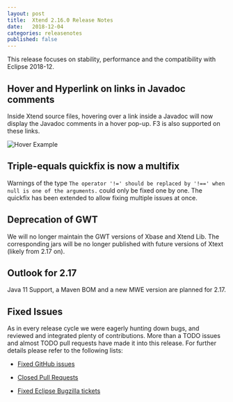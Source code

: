 ```yaml
---
layout: post
title:  Xtend 2.16.0 Release Notes
date:   2018-12-04
categories: releasenotes
published: false
---
```


This release focuses on stability, performance and the compatibility with Eclipse 2018-12.

## Hover and Hyperlink on links in Javadoc comments

Inside Xtend source files, hovering over a link inside a Javadoc will now display the Javadoc comments in a hover pop-up. F3 is also supported on these links.

![Hover Example]({{site.baseurl}}/images/releasenotes/2_16_hover_javadoc_link.png)

## Triple-equals quickfix is now a multifix

Warnings of the type `The operator '!=' should be replaced by '!==' when null is one of the arguments.` could only be fixed one by one. The quickfix has been extended to allow fixing multiple issues at once.

## Deprecation of GWT

We will no longer maintain the GWT versions of Xbase and Xtend Lib. The corresponding jars will be no longer published with future versions of Xtext (likely from 2.17 on).

## Outlook for 2.17

Java 11 Support, a Maven BOM and a new MWE version are planned for 2.17.

## Fixed Issues

As in every release cycle we were eagerly hunting down bugs, and reviewed and integrated plenty of contributions. More than a TODO issues and almost TODO pull requests have made it into this release. For further details please refer to the following lists:

* [Fixed GitHub issues](https://github.com/search?utf8=%E2%9C%93&q=is%3Aissue+milestone%3ARelease_2.16+is%3Aclosed+repo%3Aeclipse%2Fxtext+repo%3Aeclipse%2Fxtext-core+repo%3Aeclipse%2Fxtext-lib+repo%3Aeclipse%2Fxtext-extras+repo%3Aeclipse%2Fxtext-eclipse+repo%3Aeclipse%2Fxtext-idea+repo%3Aeclipse%2Fxtext-web+repo%3Aeclipse%2Fxtext-maven+repo%3Aeclipse%2Fxtext-xtend&type=Issues&ref=searchresults)

* [Closed Pull Requests](https://github.com/search?utf8=%E2%9C%93&q=is%3Apr+milestone%3ARelease_2.16+is%3Aclosed+repo%3Aeclipse%2Fxtext+repo%3Aeclipse%2Fxtext-core+repo%3Aeclipse%2Fxtext-lib+repo%3Aeclipse%2Fxtext-extras+repo%3Aeclipse%2Fxtext-eclipse+repo%3Aeclipse%2Fxtext-idea+repo%3Aeclipse%2Fxtext-web+repo%3Aeclipse%2Fxtext-maven+repo%3Aeclipse%2Fxtext-xtend&type=Issues&ref=searchresults)

* [Fixed Eclipse Bugzilla tickets](https://bugs.eclipse.org/bugs/buglist.cgi?bug_status=RESOLVED&bug_status=VERIFIED&bug_status=CLOSED&classification=Modeling&classification=Tools&columnlist=product%2Ccomponent%2Cassigned_to%2Cbug_status%2Cresolution%2Cshort_desc%2Cchangeddate%2Ckeywords&f0=OP&f1=OP&f3=CP&f4=CP&known_name=Xtext%202.16&list_id=16618269&product=TMF&product=Xtend&query_based_on=Xtext%202.16&query_format=advanced&status_whiteboard=v2.16&status_whiteboard_type=allwordssubstr)
